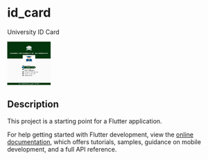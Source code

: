 # id_card

University ID Card

<img src="/out/id-card.png" alt="id-card" style="height: 100px; width:100px;"/>

## Description

This project is a starting point for a Flutter application.


For help getting started with Flutter development, view the
[online documentation](https://docs.flutter.dev/), which offers tutorials,
samples, guidance on mobile development, and a full API reference.
